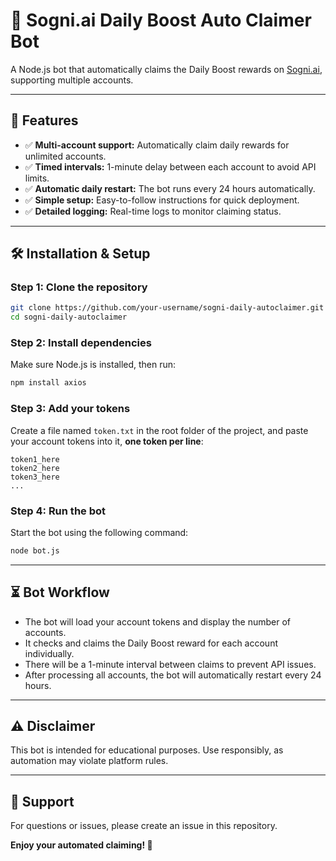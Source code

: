 # 🎁 Sogni.ai Daily Boost Auto Claimer Bot

A Node.js bot that automatically claims the Daily Boost rewards on [Sogni.ai](https://app.sogni.ai), supporting multiple accounts.

---

## 🚀 Features

- ✅ **Multi-account support:** Automatically claim daily rewards for unlimited accounts.
- ✅ **Timed intervals:** 1-minute delay between each account to avoid API limits.
- ✅ **Automatic daily restart:** The bot runs every 24 hours automatically.
- ✅ **Simple setup:** Easy-to-follow instructions for quick deployment.
- ✅ **Detailed logging:** Real-time logs to monitor claiming status.

---

## 🛠 Installation & Setup

### Step 1: Clone the repository

```bash
git clone https://github.com/your-username/sogni-daily-autoclaimer.git
cd sogni-daily-autoclaimer
```

### Step 2: Install dependencies

Make sure Node.js is installed, then run:

```bash
npm install axios
```

### Step 3: Add your tokens

Create a file named `token.txt` in the root folder of the project, and paste your account tokens into it, **one token per line**:

```
token1_here
token2_here
token3_here
...
```

### Step 4: Run the bot

Start the bot using the following command:

```bash
node bot.js
```

---

## ⏳ Bot Workflow

- The bot will load your account tokens and display the number of accounts.
- It checks and claims the Daily Boost reward for each account individually.
- There will be a 1-minute interval between claims to prevent API issues.
- After processing all accounts, the bot will automatically restart every 24 hours.

---

## ⚠️ Disclaimer

This bot is intended for educational purposes. Use responsibly, as automation may violate platform rules.

---

## 📧 Support

For questions or issues, please create an issue in this repository.

**Enjoy your automated claiming! 🎉**
